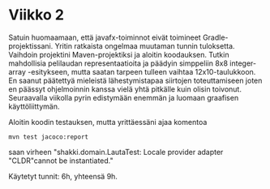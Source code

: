 # Viikko 2

Satuin huomaamaan, että javafx-toiminnot eivät toimineet Gradle-projektissani. Yritin ratkaista ongelmaa muutaman tunnin tuloksetta. Vaihdoin projektini Maven-projektiksi ja aloitin koodauksen. Tutkin mahdollisia pelilaudan representaatioita ja päädyin simppeliin 8x8 integer-array -esitykseen, mutta saatan tarpeen tulleen vaihtaa 12x10-taulukkoon. En saanut päätettyä mieleistä lähestymistapaa siirtojen toteuttamiseen joten en päässyt ohjelmoinnin kanssa vielä yhtä pitkälle kuin olisin toivonut. Seuraavalla viikolla pyrin edistymään enemmän ja luomaan graafisen käyttöliittymän.

Aloitin koodin testauksen, mutta yrittäessäni ajaa komentoa 

``` mvn test jacoco:report ```

saan virheen "shakki.domain.LautaTest: Locale provider adapter "CLDR"cannot be instantiated."

Käytetyt tunnit: 6h, yhteensä 9h.
